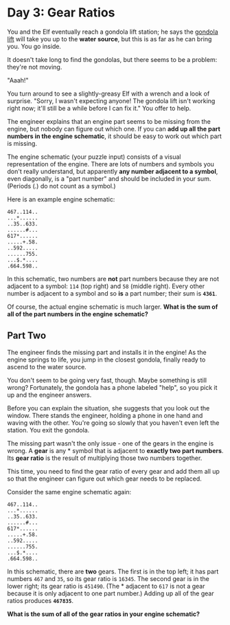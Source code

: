 # Day 3: Gear Ratios

You and the Elf eventually reach a gondola lift station; he says the
[gondola lift](https://en.wikipedia.org/wiki/Gondola_lift) will take you up to
the **water source**, but this is as far as he can bring you. You go inside.

It doesn't take long to find the gondolas, but there seems to be a problem:
they're not moving.

"Aaah!"

You turn around to see a slightly-greasy Elf with a wrench and a look of
surprise. "Sorry, I wasn't expecting anyone! The gondola lift isn't working
right now; it'll still be a while before I can fix it." You offer to help.

The engineer explains that an engine part seems to be missing from the engine,
but nobody can figure out which one. If you can **add up all the part numbers in
the engine schematic**, it should be easy to work out which part is missing.

The engine schematic (your puzzle input) consists of a visual representation of
the engine. There are lots of numbers and symbols you don't really understand,
but apparently **any number adjacent to a symbol**, even diagonally, is a "part
number" and should be included in your sum. (Periods (.) do not count as a
symbol.)

Here is an example engine schematic:

```
467..114..
...*......
..35..633.
......#...
617*......
.....+.58.
..592.....
......755.
...$.*....
.664.598..
```

In this schematic, two numbers are **not** part numbers because they are not
adjacent to a symbol: `114` (top right) and `58` (middle right). Every other
number is adjacent to a symbol and so **is** a part number; their sum is
**`4361`**.

Of course, the actual engine schematic is much larger. **What is the sum of all
of the part numbers in the engine schematic?**

## Part Two

The engineer finds the missing part and installs it in the engine! As the engine
springs to life, you jump in the closest gondola, finally ready to ascend to the
water source.

You don't seem to be going very fast, though. Maybe something is still wrong?
Fortunately, the gondola has a phone labeled "help", so you pick it up and the
engineer answers.

Before you can explain the situation, she suggests that you look out the window.
There stands the engineer, holding a phone in one hand and waving with the
other. You're going so slowly that you haven't even left the station. You exit
the gondola.

The missing part wasn't the only issue - one of the gears in the engine is
wrong. A **gear** is any \* symbol that is adjacent to **exactly two part
numbers**. Its **gear ratio** is the result of multiplying those two numbers
together.

This time, you need to find the gear ratio of every gear and add them all up so
that the engineer can figure out which gear needs to be replaced.

Consider the same engine schematic again:

```
467..114..
...*......
..35..633.
......#...
617*......
.....+.58.
..592.....
......755.
...$.*....
.664.598..
```

In this schematic, there are **two** gears. The first is in the top left; it has
part numbers `467` and `35`, so its gear ratio is `16345`. The second gear is in
the lower right; its gear ratio is `451490`. (The \* adjacent to `617` is not a
gear because it is only adjacent to one part number.) Adding up all of the gear
ratios produces **`467835`**.

**What is the sum of all of the gear ratios in your engine schematic?**
